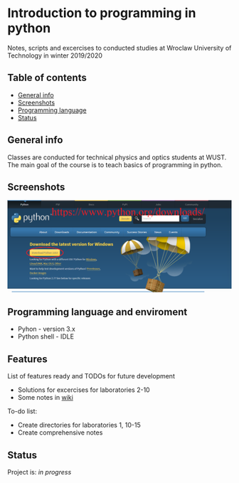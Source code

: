 # Introduction to programming in python
 Notes, scripts and excercises to conducted studies at Wroclaw University of Technology in winter 2019/2020

## Table of contents
* [General info](#general-info)
* [Screenshots](#screenshots)
* [Programming language](#technologies)
* [Status](#status)

## General info
Classes are conducted for technical physics and optics students at WUST.
The main goal of the course is to teach basics of programming in python.


## Screenshots
![Example screenshot](./screens/screenshot.png)

## Programming language and enviroment
* Pyhon - version 3.x
* Python shell - IDLE

## Features
List of features ready and TODOs for future development
* Solutions for excercises for laboratories 2-10
* Some notes in [wiki](https://github.com/majsylw/Introduction-to-programming-in-python/wiki)

To-do list:
* Create directories for laboratories 1, 10-15
* Create comprehensive notes

## Status
Project is: _in progress_
